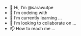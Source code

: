 - 👋 Hi, I’m @sarawutpe
- 👀 I’m codeing with
- 🌱 I’m currently learning ...
- 💞️ I’m looking to collaborate on ...
- 📫 How to reach me ...

<!---
sarawutpe/sarawutpe is a ✨ special ✨ repository because its `README.md` (this file) appears on your GitHub profile.
You can click the Preview link to take a look at your changes.
--->

